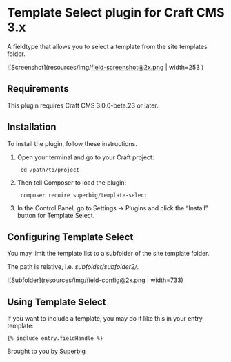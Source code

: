 # Template Select plugin for Craft CMS 3.x

A fieldtype that allows you to select a template from the site templates folder.

![Screenshot](resources/img/field-screenshot@2x.png | width=253 )

## Requirements

This plugin requires Craft CMS 3.0.0-beta.23 or later.

## Installation

To install the plugin, follow these instructions.

1. Open your terminal and go to your Craft project:

        cd /path/to/project

2. Then tell Composer to load the plugin:

        composer require superbig/template-select

3. In the Control Panel, go to Settings → Plugins and click the “Install” button for Template Select.

## Configuring Template Select

You may limit the template list to a subfolder of the site template folder.

The path is relative, i.e. _subfolder/subfolder2/_.

![Subfolder](resources/img/field-config@2x.png | width=733)

## Using Template Select

If you want to include a template, you may do it like this in your entry template:

```twig
{% include entry.fieldHandle %}
```

Brought to you by [Superbig](https://superbig.co)

